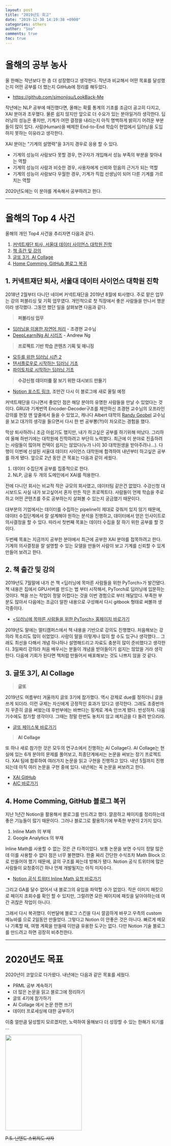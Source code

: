 ```yaml
---
layout: post
title: "2019년도 회고"
date: "2019-12-30 14:19:38 +0900"
categories: others
author: "Soo"
comments: true
toc: true
---
```


# 올해의 공부 농사

올 한해는 작년보다 한 층 더 성장했다고 생각한다. 작년과 비교해서 어떤 목표를 달성했는지 어떤 공부를 더 했는지 GitHub에 정리를 해두었다.

* https://github.com/simonjisu/LookBack-Me

작년에는 NLP 공부에 매진했다면, 올해는 확률 통계의 기초를 조금더 공고히 다지고, XAI 분야과 조우했다. 물론 쉽지 않지만 앞으로 더 수요가 있는 분야일거라 생각한다. 딥러닝의 성능은 좋지만, 기계가 어떤 결정을 내리는지 아직 명백하게 밝히기 어려운 부분들이 많이 있다. 사람(Human)을 배제한 End-to-End 학습이 현업에서 딥러닝을 도입하지 못하는 이유라고 생각한다. 

XAI 분야는 "기계의 설명력"을 3가지 경우로 응용 할 수 있다. 
* 기계의 성능이 사람보다 못할 경우, 연구자가 개입해서 성능 부족의 부분을 찾아내는 역할
* 기계의 성능이 사람과 비슷한 경우, 사용자에게 신뢰와 믿음의 근거가 되는 역할
* 기계의 성능이 사람보다 우월한 경우, 기계가 직접 선생님이 되어 다른 기계를 가르치는 역할

2020년도에는 이 분야를 계속해서 공부하려고 한다.

---

# 올해의 Top 4 사건

올해의 개인 Top4 사건을 추리자면 다음과 같다.

1. [커넥트재단 퇴사, 서울대 데이터 사이언스 대학원 진학](#1-커넥트재단-퇴사-서울대-데이터-사이언스-대학원-진학)
2. [책 출간 및 강의](#2-책-출간-및-강의)
3. [글또 3기, AI Collage](#3-글또-3기-ai-collage)
4. [Home Comming, GitHub 블로그 복귀](#4-home-comming-github-블로그-복귀)

## 1. 커넥트재단 퇴사, 서울대 데이터 사이언스 대학원 진학

2018년 2월부터 다니던 네이버 커넥트재단을 2019년 8월에 퇴사했다. 주로 맡은 업무는 강의 퍼블리싱 및 기획 업무였다. 개인적으로 첫 직장에서 좋은 사람들을 만나서 행운이라 생각했다. 그동안 했던 일을 살펴보면 다음과 같다.

> **퍼블리싱 업무**
*  [딥러닝을 이용한 자연어 처리](https://www.edwith.org/deepnlp) - 조경현 교수님
*  [DeepLearniNg AI 시리즈](https://www.edwith.org/deeplearningai1) - Andrew Ng

> **프로젝트 기반 학습 콘텐츠 기획 및 매니징**
* [모두를 위한 딥러닝 시즌 2](https://deeplearningzerotoall.github.io/season2/)
* [텐서플로우로 시작하는 딥러닝 기초](https://www.edwith.org/boostcourse-dl-tensorflow)
* [파이토치로 시작하는 딥러닝 기초](https://www.edwith.org/boostcourse-dl-pytorch)

> **수강신청 데이터를 잘 보기 위한 대시보드 만들기**
* [Notion 포스트 링크](https://www.notion.so/simonjisu/87f45a6c9a264f43aa53c843157026ef), 조만간 다시 이 블로그에 새로 올릴 예정

커넥트재단을 다니면서 좋았던 점은 해당 분야의 유명한 사람들을 만날 수 있었다는 것이다. GRU과 기계번역 Encoder-Decoder구조를 제안하신 조경현 교수님의 오프라인 강의를 현장 맨 앞줄에서 들을 수 있었고, 캐나다 Albert 대학의 [Randy Geobel](https://www.ualberta.ca/science/about-us/contact-us/faculty-directory/randy-goebel) 교수님을 보고 대가의 생각을 들으면서 다시 한 번 공부뽕(?!)이 차오르는 경험을 했다.

막상 퇴사하려니 조금 아쉽기도 했지만, 내가 하고싶은 공부를 하기위해 떠났다. 그리하여 올해 하반기에는 대학원에 진학하려고 부단히 노력했다. 최근에 이 분야로 진출하려는 사람들이 많아져 컨택이 쉽지는 않았다(누가 나이 30 대학원생을 받아주려나...). 다행이 이번에 신설된 서울대 데이터 사이언스 대학원에 합격하여 내년부터 하고싶은 공부를 하게 됐다. 앞으로 2년 동안 큰 목표는 다음과 같이 세웠다.

1. 데이터 수집단계 공부를 집중적으로 한다.
2. NLP, 금융 두 개의 도메인에서 XAI를 적용한다.

전에 다니던 회사는 비교적 작은 규모의 회사였고, 데이터팀 같은건 없었다. 수강신청 대시보드도 사실 내가 보고싶어서 혼자 만든 작은 프로젝트다. 사람들이 언제 학습을 주로하고 어떤 콘텐츠를 주로 공부하는지 살펴볼 수 있는지 궁금했기 때문이다. 

대부분의 기업에서는 데이터를 수집하는 pipeline이 제대로 갖춰저 있지 않기 때문에, 데이터 수집단계에서 잘 설계해야 원하는 분석을 진행하고, 데이터에서 얻은 인사이트로 의사결정을 할 수 있다. 따라서 첫번째 목표는 데이터 수집을 잘 하기 위한 공부를 할 것이다. 

두번째 목표는 지금까지 공부한 분야에서 최근에 공부한 XAI 분야를 접목하려고 한다. 기계의 의사결정을 잘 설명할 수 있는 모델을 만들어 사람이 보고 기계를 신뢰할 수 있게 만들어 보려고 한다.


## 2. 책 출간 및 강의

2019년도 7월말에 내가 쓴 책 \<딥러닝에 목마른 사람들을 위한 PyTorch\>가 발간됐다. 책 내용은 집에서 GPU서버를 만드는 법 부터 시작해서, PyTorch로 딥러닝에 입문하는 것이다. 책을 쓰는 작업이 정말 어렵다는 것을 이번 경험으로 부터 깨달았다. 부족한 부분도 많아서 다음에는 조금더 알찬 내용으로 구성해서 다시 gitbook 형태로 써볼까 생각중이다.

* [\<딥러닝에 목마른 사람들을 위한 PyTorch\> 홈페이지 바로가기](https://bit.ly/딥목파)

2019년도 말에는 멀티캠퍼스에서 책 내용을 기반으로 강의도 진행했다. 처음해보는 강의라 목소리도 많이 쉬었었다. 사람이 말을 이렇게나 많이 할 수도 있구나 생각했다... 그래도 최선을 다해서 개념 하나하나 설명해드리고 자료도 충분히 많이 준비했다고 생각한다. 3일짜리 강의라 처음 배우시는 분들이 개념을 받아들이기 쉽지는 않았을 거라 생각한다. 다음에 기회가 된다면 책처럼 만들어서 배포해보는 것도 나쁘지 않을 것 같다.

## 3. 글또 3기, AI Collage

> **글또**

2019년도 여름부터 겨울까지 글또 3기에 참가했다. 역시 강제로 due를 정하더니 글을 쓰게 되더라. 이런 규제는 자신에게 긍정적인 효과가 있다고 생각한다. 그래도 초중반까지 꾸준히 글을 써왔는데 후반부에는 바쁘다는 핑계로 계속 안쓰게 됐다. 반성하자. 다음 기수에도 참가할 생각이다. 그때는 정말 한번도 놓치지 않고 예치금을 다 돌려 받으리라.

* [글또 페이스북 바로가기](https://www.facebook.com/groups/375431516259701/)

> **AI Collage**

또 하나 새로 참가한 것은 모두의 연구소에서 진행하는 AI Collage다. AI Collage는 현실에 있는 6개 분야의 문제를 풀어보고, 최종단계에서는 논문을 써보는 장기 프로젝트다. XAI 팀에 합류하여 여러가지 논문을 읽고 구현을 진행하고 있다. 내년 5월까지 진행되는데 아직 여러 논문을 구현 중에 있다. 내년에는 꼭 논문을 써보려고 한다.

* [XAI GitHub](https://github.com/simonjisu/XAI)
* [AIC 바로가기](http://aic.yangjaehub.com/)


## 4. Home Comming, GitHub 블로그 복귀

지난 1년간 Notion을 활용해서 블로그를 만드려고 했다. 깔끔하고 페이지를 정리하는데 좋은 기능들이 많기 때문이다. 그러나 블로그로 활용하기에 부족한 부분이 2가지 있다.

1. Inline Math 의 부재
2. Google Analytics 의 부재

Inline Math를 사용할 수 없는 것은 큰 타격이었다. 보통 논문을 보면 수식이 정말 많은데 이를 사용할 수 없다 점은 너무 불편했다. 한줄 짜리 간단한 수식조차 Math Block 으로 만들어야 했기 때문에, 글의 구조를 짜는데 방해가 됐다. Notion 공식 트위터에 많은 사람들이 요청중이긴 하나 언제 개발될지는 아직 미지수다.

* [Notion 공식 트위터 Inline Math 요청 바로가기](https://twitter.com/notionhq/status/1093334827770699778)

그리고 GA를 달수 없어서 내 블로그의 유입을 파악할 수가 없었다. 작은 이미지 패킷으로 페이지 조회수를 확인 할 수 있지만, 그럴려면 모든 페이지에 패킷을 달아야하는데 여간 귀찮은 작업이 아니다. 

그래서 다시 복귀했다. 이번달에 블로그 스킨을 다시 깔끔하게 바꾸고 우측의 custom 메뉴바를 으로 2일동안 만들었다. 그렇다고 Notion 이 안좋은 것은 아니다. 빠르게 메모나 기록할 때, 여행 계획을 만들때 이만큼 유용한 도구는 없다. 다만 Notion 기술 블로그를 만드려고 하면 굉장히 비추천한다. 

---

# 2020년도 목표

2020년이 코앞으로 다가왔다. 내년에는 다음과 같은 목표를 세웠다.

* PRML 공부 계속하기
* 더 많은 논문을 읽고 블로그에 정리하기
* 글또 4기에 참가하기
* AI Collage 에서 논문 한편 쓰기
* 데이터 프로세싱에 대한 공부하기

이중 얼만큼 달성할지 모르겠지만, 노력하여 올해보다 더 성장할 수 있는 한해가 되기를 ...

<img src="https://drive.google.com/uc?id=1pCe5D4-wrxlP4v1CqRx_u-_CeGZToDDJ" width="240px" height="300px">

~~P.S. 닌텐도 스위치도 사자~~